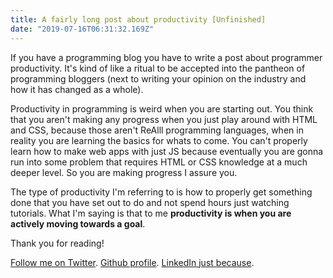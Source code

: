 ```yaml
---
title: A fairly long post about productivity [Unfinished]
date: "2019-07-16T06:31:32.169Z"
---
```


If you have a programming blog you have to write a post about programmer productivity. It's kind of like a ritual to be accepted into the pantheon of programming bloggers (next to writing your opinion on the industry and how it has changed as a whole).

Productivity in programming is weird when you are starting out. You think that you aren't making any progress when you just play around with HTML and CSS, because those aren't ReAlll programming languages, when in reality you are learning the basics for whats to come. You can't properly learn how to make web apps with just JS because eventually you are gonna run into some problem that requires HTML or CSS knowledge at a much deeper level. So you are making progress I assure you.

The type of productivity I'm referring to is how to properly get something done that you have set out to do and not spend hours just watching tutorials. What I'm saying is that to me **productivity is when you are actively moving towards a goal**.

Thank you for reading!

[Follow me on Twitter](https://twitter.com/zasuh_).
[Github profile](https://github.com/zasuh).
[LinkedIn just because](https://www.linkedin.com/in/zasuhadolnik/).
